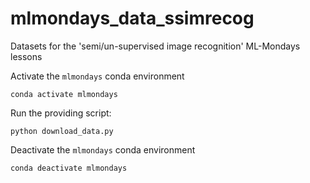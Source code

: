 # mlmondays_data_ssimrecog
Datasets for the 'semi/un-supervised image recognition' ML-Mondays lessons


Activate the `mlmondays` conda environment

`conda activate mlmondays`

Run the providing script:

`python download_data.py`

Deactivate the `mlmondays` conda environment

`conda deactivate mlmondays`
